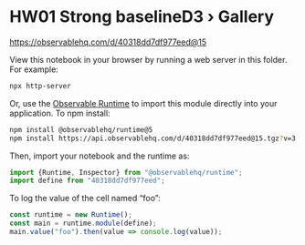 # HW01 Strong baselineD3 › Gallery

https://observablehq.com/d/40318dd7df977eed@15

View this notebook in your browser by running a web server in this folder. For
example:

~~~sh
npx http-server
~~~

Or, use the [Observable Runtime](https://github.com/observablehq/runtime) to
import this module directly into your application. To npm install:

~~~sh
npm install @observablehq/runtime@5
npm install https://api.observablehq.com/d/40318dd7df977eed@15.tgz?v=3
~~~

Then, import your notebook and the runtime as:

~~~js
import {Runtime, Inspector} from "@observablehq/runtime";
import define from "40318dd7df977eed";
~~~

To log the value of the cell named “foo”:

~~~js
const runtime = new Runtime();
const main = runtime.module(define);
main.value("foo").then(value => console.log(value));
~~~
